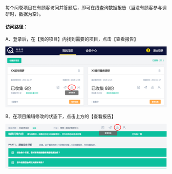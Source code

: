 每个问卷项目在有顾客访问并答题后，即可在线查询数据报告（当没有顾客参与调研时，数据为空）。

#### **访问路径：**

A、登录后，在【我的项目】内找到需要的项目，点击【查看报告】

![](/assets/24252.png)

B、在项目编辑修改的状态下，点击上方的【查看报告】

![](/assets/3434.png)

